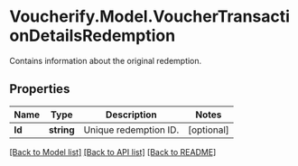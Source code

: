 # Voucherify.Model.VoucherTransactionDetailsRedemption
Contains information about the original redemption.

## Properties

Name | Type | Description | Notes
------------ | ------------- | ------------- | -------------
**Id** | **string** | Unique redemption ID. | [optional] 

[[Back to Model list]](../README.md#documentation-for-models) [[Back to API list]](../README.md#documentation-for-api-endpoints) [[Back to README]](../README.md)

